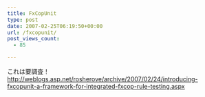 ```yaml
---
title: FxCopUnit
type: post
date: 2007-02-25T06:19:50+00:00
url: /fxcopunit/
post_views_count:
  - 85

---
```

これは要調査！  
http://weblogs.asp.net/rosherove/archive/2007/02/24/introducing-fxcopunit-a-framework-for-integrated-fxcop-rule-testing.aspx